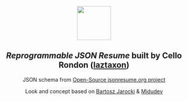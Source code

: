 <div align="center">
<img src="logo.png" height="90px" width="auto" /> 
<h2>
    <em>Reprogrammable JSON Resume</em> built by Cello Rondon (<a href="https://github.com/laztaxon">laztaxon</a>)</h2>
<p>
JSON schema from <a href="https://jsonresume.org/schema/">Open-Source jsonresume.org project</a>
</p>
<p>
Look and concept based on <a href="https://github.com/BartoszJarocki/cv">Bartosz Jarocki</a> & <a href="https://github.com/midudev">Midudev</a>
</p>

